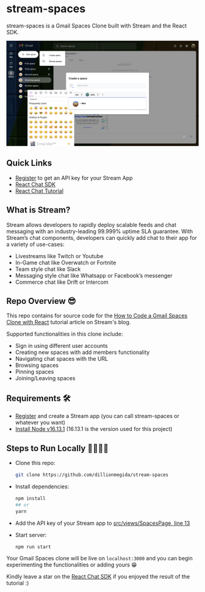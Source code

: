 # stream-spaces

stream-spaces is a Gmail Spaces Clone built with Stream and the React SDK.

![Finished application view](./demo.png)

## Quick Links

- [Register](https://getstream.io/chat/trial/) to get an API key for your Stream App
- [React Chat SDK](https://github.com/GetStream/stream-chat-react)
- [React Chat Tutorial](https://getstream.io/chat/react-chat/tutorial/)

## What is Stream?

Stream allows developers to rapidly deploy scalable feeds and chat messaging with an industry-leading 99.999% uptime SLA guarantee. With Stream’s chat components, developers can quickly add chat to their app for a variety of use-cases:

- Livestreams like Twitch or Youtube
- In-Game chat like Overwatch or Fortnite
- Team style chat like Slack
- Messaging style chat like Whatsapp or Facebook’s messenger
- Commerce chat like Drift or Intercom

## Repo Overview 😎

This repo contains for source code for the [How to Code a Gmail Spaces Clone with React](https://getstream.io/blog/gmail-spaces-clone-react/) tutorial article on Stream's blog.

Supported functionalities in this clone include:

- Sign in using different user accounts
- Creating new spaces with add members functionality
- Navigating chat spaces with the URL
- Browsing spaces
- Pinning spaces
- Joining/Leaving spaces

## Requirements 🛠

- [Register](https://getstream.io/chat/trial/) and create a Stream app (you can call stream-spaces or whatever you want)
- [Install Node v16.13.1](https://nodejs.org/ru/blog/release/v16.13.1/) (16.13.1 is the version used for this project)

## Steps to Run Locally 🧑‍💻👩‍💻

- Clone this repo:

  ```bash
  git clone https://github.com/dillionmegida/stream-spaces
  ```

- Install dependencies:

  ```bash
  npm install
  ## or
  yarn
  ```

- Add the API key of your Stream app to [src/views/SpacesPage, line 13](./src/views/SpacesPage.js#L13)
- Start server:

  ```bash
  npm run start
  ```

Your Gmail Spaces clone will be live on `localhost:3000` and you can begin experimenting the functionalities or adding yours 😁

Kindly leave a star on the [React Chat SDK](https://github.com/GetStream/stream-chat-react) if you enjoyed the result of the tutorial :)
